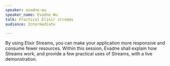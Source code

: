 ```yaml
---
speaker: evadne-wu
speaker_name: Evadne Wu
talk: Practical Elixir streams
audience: Intermediate

---
```

<p>By using Elixir Streams, you can make your application more responsive and consume fewer resources. Within this session, Evadne shall explain how Streams work, and provide a few practical uses of Streams, with a live demonstration.</p>
